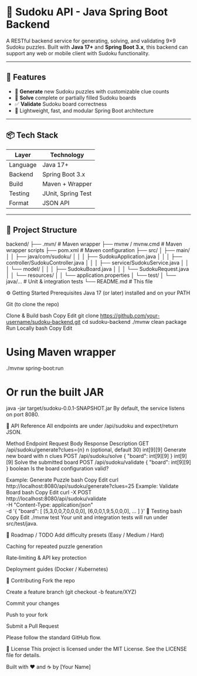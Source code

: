 # 🧩 Sudoku API - Java Spring Boot Backend

A RESTful backend service for generating, solving, and validating 9×9 Sudoku puzzles. Built with **Java 17+** and **Spring Boot 3.x**, this backend can support any web or mobile client with Sudoku functionality.

---

## 🚀 Features

- 🎲 **Generate** new Sudoku puzzles with customizable clue counts
- 🧠 **Solve** complete or partially filled Sudoku boards
- ✅ **Validate** Sudoku board correctness
- 🌱 Lightweight, fast, and modular Spring Boot architecture

---

## 📦 Tech Stack

| Layer     | Technology              |
|-----------|-------------------------|
| Language  | Java 17+                |
| Backend   | Spring Boot 3.x         |
| Build     | Maven + Wrapper         |
| Testing   | JUnit, Spring Test      |
| Format    | JSON API                |

---

## 📁 Project Structure

backend/
├── .mvn/ # Maven wrapper
├── mvnw / mvnw.cmd # Maven wrapper scripts
├── pom.xml # Maven configuration
├── src/
│ ├── main/
│ │ ├── java/com/sudoku/
│ │ │ ├── SudokuApplication.java
│ │ │ ├── controller/SudokuController.java
│ │ │ ├── service/SudokuService.java
│ │ │ └── model/
│ │ │ ├── SudokuBoard.java
│ │ │ └── SudokuRequest.java
│ │ └── resources/
│ │ └── application.properties
│ └── test/
│ └── java/... # Unit & integration tests
└── README.md # This file

⚙️ Getting Started
Prerequisites
Java 17 (or later) installed and on your PATH

Git (to clone the repo)

Clone & Build
bash
Copy
Edit
git clone https://github.com/your-username/sudoku-backend.git
cd sudoku-backend
./mvnw clean package
Run Locally
bash
Copy
Edit
# Using Maven wrapper
./mvnw spring-boot:run

# Or run the built JAR
java -jar target/sudoku-0.0.1-SNAPSHOT.jar
By default, the service listens on port 8080.

📜 API Reference
All endpoints are under /api/sudoku and expect/return JSON.

Method	Endpoint	Request Body	Response	Description
GET	/api/sudoku/generate?clues={n}	n (optional, default 30)	int[9][9]	Generate new board with n clues
POST	/api/sudoku/solve	{ "board": int[9][9] }	int[9][9]	Solve the submitted board
POST	/api/sudoku/validate	{ "board": int[9][9] }	boolean	Is the board configuration valid?

Example: Generate Puzzle
bash
Copy
Edit
curl http://localhost:8080/api/sudoku/generate?clues=25
Example: Validate Board
bash
Copy
Edit
curl -X POST http://localhost:8080/api/sudoku/validate \
     -H "Content-Type: application/json" \
     -d '{
           "board": [
             [5,3,0,0,7,0,0,0,0],
             [6,0,0,1,9,5,0,0,0],
             ...
           ]
         }'
🧪 Testing
bash
Copy
Edit
./mvnw test
Your unit and integration tests will run under src/test/java.

📌 Roadmap / TODO
 Add difficulty presets (Easy / Medium / Hard)

 Caching for repeated puzzle generation

 Rate‑limiting & API key protection

 Deployment guides (Docker / Kubernetes)

🙌 Contributing
Fork the repo

Create a feature branch (git checkout -b feature/XYZ)

Commit your changes

Push to your fork

Submit a Pull Request

Please follow the standard GitHub flow.

📄 License
This project is licensed under the MIT License. See the LICENSE file for details.

Built with ❤️ and ☕ by [Your Name]

